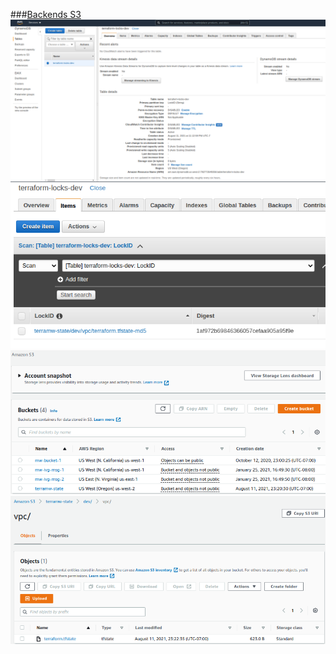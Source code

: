 ###[Backends S3](https://www.terraform.io/docs/language/settings/backends/s3.html)
![dynamodb-1](./images/dynamodb-1.png)
![dynamodb-2](./images/dynamodb-2.png)
![s3-backend-1](./images/s3-backend-1.png)
![s3-backend-2](./images/s3-backend-2.png)
